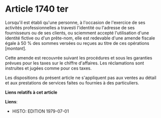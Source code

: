 # Article 1740 ter

Lorsqu'il est établi qu'une personne, à l'occasion de l'exercice de ses activités professionnelles a travesti l'identité ou
l'adresse de ses fournisseurs ou de ses clients, ou sciemment accepté l'utilisation d'une identité fictive ou d'un prête-nom,
elle est redevable d'une amende fiscale égale à 50 % des sommes versées ou reçues au titre de ces opérations [*montant*].

Cette amende est recouvrée suivant les procédures et sous les garanties prévues pour les taxes sur le chiffre d'affaires. Les
réclamations sont instruites et jugées comme pour ces taxes.

Les dispositions du présent article ne s'appliquent pas aux ventes au détail et aux prestations de services faites ou
fournies à des particuliers.

**Liens relatifs à cet article**

**Liens**:

  - HISTO: EDITION 1979-07-01
